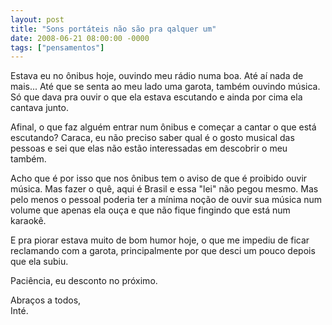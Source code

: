 ```yaml
---
layout: post
title: "Sons portáteis não são pra qalquer um"
date: 2008-06-21 08:00:00 -0000
tags: ["pensamentos"]
---
```

Estava eu no ônibus hoje, ouvindo meu rádio numa boa. Até aí nada de mais... Até que se senta ao meu lado uma garota, também ouvindo música. Só que dava pra ouvir o que ela estava escutando e ainda por cima ela cantava junto.

Afinal, o que faz alguém entrar num ônibus e começar a cantar o que está escutando? Caraca, eu não preciso saber qual é o gosto musical das pessoas e sei que elas não estão interessadas em descobrir o meu também.

Acho que é por isso que nos ônibus tem o aviso de que é proibido ouvir música. Mas fazer o quê, aqui é Brasil e essa "lei" não pegou mesmo. Mas pelo menos o pessoal poderia ter a mínima noção de ouvir sua música num volume que apenas ela ouça e que não fique fingindo que está num karaokê.

E pra piorar estava muito de bom humor hoje, o que me impediu de ficar reclamando com a garota, principalmente por que desci um pouco depois que ela subiu.

Paciência, eu desconto no próximo.

Abraços a todos,  
Inté.